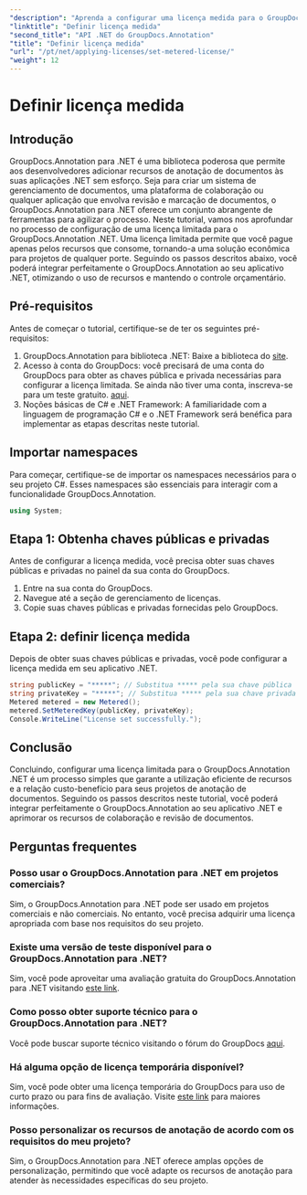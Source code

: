 ```yaml
---
"description": "Aprenda a configurar uma licença medida para o GroupDocs.Annotation .NET para uso de recursos e recursos de anotação de documentos em seus aplicativos .NET."
"linktitle": "Definir licença medida"
"second_title": "API .NET do GroupDocs.Annotation"
"title": "Definir licença medida"
"url": "/pt/net/applying-licenses/set-metered-license/"
"weight": 12
---
```


# Definir licença medida

## Introdução
GroupDocs.Annotation para .NET é uma biblioteca poderosa que permite aos desenvolvedores adicionar recursos de anotação de documentos às suas aplicações .NET sem esforço. Seja para criar um sistema de gerenciamento de documentos, uma plataforma de colaboração ou qualquer aplicação que envolva revisão e marcação de documentos, o GroupDocs.Annotation para .NET oferece um conjunto abrangente de ferramentas para agilizar o processo.
Neste tutorial, vamos nos aprofundar no processo de configuração de uma licença limitada para o GroupDocs.Annotation .NET. Uma licença limitada permite que você pague apenas pelos recursos que consome, tornando-a uma solução econômica para projetos de qualquer porte. Seguindo os passos descritos abaixo, você poderá integrar perfeitamente o GroupDocs.Annotation ao seu aplicativo .NET, otimizando o uso de recursos e mantendo o controle orçamentário.
## Pré-requisitos
Antes de começar o tutorial, certifique-se de ter os seguintes pré-requisitos:
1. GroupDocs.Annotation para biblioteca .NET: Baixe a biblioteca do [site](https://releases.groupdocs.com/annotation/net/).
2. Acesso à conta do GroupDocs: você precisará de uma conta do GroupDocs para obter as chaves pública e privada necessárias para configurar a licença limitada. Se ainda não tiver uma conta, inscreva-se para um teste gratuito. [aqui](https://releases.groupdocs.com/).
3. Noções básicas de C# e .NET Framework: A familiaridade com a linguagem de programação C# e o .NET Framework será benéfica para implementar as etapas descritas neste tutorial.

## Importar namespaces
Para começar, certifique-se de importar os namespaces necessários para o seu projeto C#. Esses namespaces são essenciais para interagir com a funcionalidade GroupDocs.Annotation.
```csharp
using System;
```
## Etapa 1: Obtenha chaves públicas e privadas
Antes de configurar a licença medida, você precisa obter suas chaves públicas e privadas no painel da sua conta do GroupDocs.
1. Entre na sua conta do GroupDocs.
2. Navegue até a seção de gerenciamento de licenças.
3. Copie suas chaves públicas e privadas fornecidas pelo GroupDocs.
## Etapa 2: definir licença medida
Depois de obter suas chaves públicas e privadas, você pode configurar a licença medida em seu aplicativo .NET.
```csharp
string publicKey = "*****"; // Substitua ***** pela sua chave pública
string privateKey = "*****"; // Substitua ***** pela sua chave privada
Metered metered = new Metered();
metered.SetMeteredKey(publicKey, privateKey);
Console.WriteLine("License set successfully.");
```

## Conclusão
Concluindo, configurar uma licença limitada para o GroupDocs.Annotation .NET é um processo simples que garante a utilização eficiente de recursos e a relação custo-benefício para seus projetos de anotação de documentos. Seguindo os passos descritos neste tutorial, você poderá integrar perfeitamente o GroupDocs.Annotation ao seu aplicativo .NET e aprimorar os recursos de colaboração e revisão de documentos.
## Perguntas frequentes
### Posso usar o GroupDocs.Annotation para .NET em projetos comerciais?
Sim, o GroupDocs.Annotation para .NET pode ser usado em projetos comerciais e não comerciais. No entanto, você precisa adquirir uma licença apropriada com base nos requisitos do seu projeto.
### Existe uma versão de teste disponível para o GroupDocs.Annotation para .NET?
Sim, você pode aproveitar uma avaliação gratuita do GroupDocs.Annotation para .NET visitando [este link](https://releases.groupdocs.com/).
### Como posso obter suporte técnico para o GroupDocs.Annotation para .NET?
Você pode buscar suporte técnico visitando o fórum do GroupDocs [aqui](https://forum.groupdocs.com/c/annotation/10).
### Há alguma opção de licença temporária disponível?
Sim, você pode obter uma licença temporária do GroupDocs para uso de curto prazo ou para fins de avaliação. Visite [este link](https://purchase.groupdocs.com/temporary-license/) para maiores informações.
### Posso personalizar os recursos de anotação de acordo com os requisitos do meu projeto?
Sim, o GroupDocs.Annotation para .NET oferece amplas opções de personalização, permitindo que você adapte os recursos de anotação para atender às necessidades específicas do seu projeto.